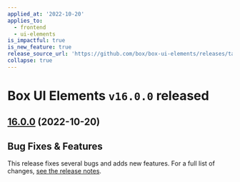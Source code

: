 ```yaml
---
applied_at: '2022-10-20'
applies_to:
  - frontend
  - ui-elements
is_impactful: true
is_new_feature: true
release_source_url: 'https://github.com/box/box-ui-elements/releases/tag/v16.0.0'
collapse: true
---
```


# Box UI Elements `v16.0.0` released

## [16.0.0][1] (2022-10-20)

## Bug Fixes & Features

This release fixes several bugs and adds new features.
For a full list of changes, [see the release notes][1].

[1]: https://github.com/box/box-ui-elements/releases/tag/v16.0.0
